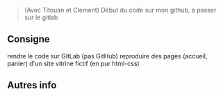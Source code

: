 >(Avec Titouan et Clement)
>Début du code sur mon github, à passer sur le gitlab

## Consigne
rendre le code sur GitLab (pas GitHub)
reproduire des pages (accueil, panier) d'un site vitrine fictif (en pur html-css)

## Autres info
